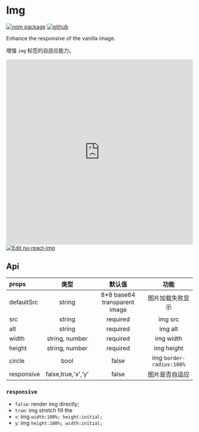 # Img

[![npm package][npm-badge]][npm]
[![github][github-badge]][github]

[npm-badge]: https://img.shields.io/npm/v/@_nu/react-img.svg
[npm]: https://www.npmjs.org/package/@_nu/react-img

[github-badge]: https://img.shields.io/github/stars/nu-system/react-img.svg?style=social
[github]: https://github.com/nu-system/react-img

Enhance the responsive of the vanilla image.

增强 `img` 标签的自适应能力。

<iframe
     src="https://codesandbox.io/embed/nu-react-img-ibg01?fontsize=14&hidenavigation=1&theme=dark"
     style="width:100%; height:500px; border:0; border-radius: 4px; overflow:hidden;"
     title="nu-react-img"
     allow="geolocation; microphone; camera; midi; vr; accelerometer; gyroscope; payment; ambient-light-sensor; encrypted-media; usb"
     sandbox="allow-modals allow-forms allow-popups allow-scripts allow-same-origin"
   ></iframe>
   
<a target="_blank" href="https://codesandbox.io/s/nu-react-img-ibg01?fontsize=14&hidenavigation=1&theme=dark">
  <img alt="Edit nu-react-img" src="https://codesandbox.io/static/img/play-codesandbox.svg">
</a>

## Api

| props   | 类型 | 默认值 | 功能 |
|:-----|:-----:|:-----:|:-----:|
| defaultSrc | string | 8*8 base64 transparent image | 图片加载失败显示 |
| src | string | required | img src |
| alt | string | required | img alt |
| width | string, number | required | img width |
| height | string, number | required | img height |
| circle | bool | false | img `border-radius:100%` |
| responsive | false,true,'x','y' | false | 图片是否自适应 |

### `responsive`

- `false`: render img directly;
- `true`: img stretch fill the
- `x`: img `width:100%; height:initial;`
- `y`: img `height:100%; width:initial;`
